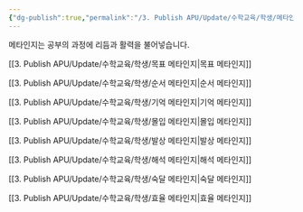 ```yaml
---
{"dg-publish":true,"permalink":"/3. Publish APU/Update/수학교육/학생/메타인지/","dgPassFrontmatter":true,"noteIcon":"","created":"","updated":""}
---
```


메타인지는 공부의 과정에 리듬과 활력을 불어넣습니다.

[[3. Publish APU/Update/수학교육/학생/목표 메타인지\|목표 메타인지]]

[[3. Publish APU/Update/수학교육/학생/순서 메타인지\|순서 메타인지]]

[[3. Publish APU/Update/수학교육/학생/기억 메타인지\|기억 메타인지]]

[[3. Publish APU/Update/수학교육/학생/몰입 메타인지\|몰입 메타인지]]

[[3. Publish APU/Update/수학교육/학생/발상 메타인지\|발상 메타인지]]

[[3. Publish APU/Update/수학교육/학생/해석 메타인지\|해석 메타인지]]

[[3. Publish APU/Update/수학교육/학생/숙달 메타인지\|숙달 메타인지]]

[[3. Publish APU/Update/수학교육/학생/효율 메타인지\|효율 메타인지]]